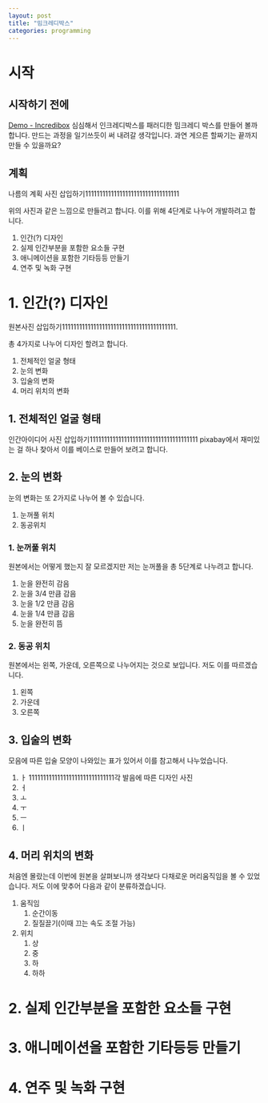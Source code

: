 ```yaml
---
layout: post
title: "밈크레디박스"
categories: programming
---
```


# 시작
## 시작하기 전에
[Demo - Incredibox](https://www.incredibox.com/demo/)
심심해서 인크레디박스를 패러디한 밈크레디 박스를 만들어 볼까 합니다.
만드는 과정을 일기쓰듯이 써 내려갈 생각입니다.
과연 게으른 할짜기는 끝까지 만들 수 있을까요?
## 계획
나름의 계획 사진 삽입하기111111111111111111111111111111111





위의 사진과 같은 느낌으로 만들려고 합니다. 이를 위해 4단계로 나누어 개발하려고 합니다.
1. 인간(?) 디자인
2. 실제 인간부분을 포함한 요소들 구현
3. 애니메이션을 포함한 기타등등 만들기
4. 연주 및 녹화 구현 
# 1. 인간(?) 디자인
원본사진 삽입하기1111111111111111111111111111111111111111.



총 4가지로 나누어 디자인 할려고 합니다.
1. 전체적인 얼굴 형태
2. 눈의 변화
3. 입술의 변화
4. 머리 위치의 변화


## 1. 전체적인 얼굴 형태
인간아이디어 사진 삽입하기11111111111111111111111111111111111111
pixabay에서 재미있는 걸 하나 찾아서 이를 베이스로 만들어 보려고 합니다.
## 2. 눈의 변화
눈의 변화는 또 2가지로 나누어 볼 수 있습니다.
1. 눈꺼풀 위치
2. 동공위치
### 1. 눈꺼풀 위치
원본에서는 어떻게 했는지 잘 모르겠지만 저는 눈꺼풀을 총 5단계로 나누려고 합니다.
1. 눈을 완전히 감음
2. 눈을 3/4 만큼 감음
3. 눈을 1/2 만큼 감음
4. 눈을 1/4 만큼 감음
5. 눈을 완전히 뜸
### 2. 동공 위치
원본에서는 왼쪽, 가운데, 오른쪽으로 나누어지는 것으로 보입니다. 저도 이를 따르겠습니다.
1. 왼쪽
2. 가운데
3. 오른쪽
## 3. 입술의 변화
모음에 따른 입술 모양이 나와있는 표가 있어서 이를 참고해서 나누었습니다.
1. ㅏ   111111111111111111111111111111각 발음에 따른 디자인 사진
2. ㅓ
3. ㅗ
4. ㅜ
5. ㅡ
6. ㅣ
## 4. 머리 위치의 변화
처음엔 몰랐는데 이번에 원본을 살펴보니까 생각보다 다채로운 머리움직임을 볼 수 있었습니다.
저도 이에 맞추어 다음과 같이 분류하겠습니다.
1. 움직임
   1. 순간이동
   2. 질질끌기(이때 끄는 속도 조절 가능)
2. 위치
   1. 상
   2. 중
   3. 하
   4. 하하
# 2. 실제 인간부분을 포함한 요소들 구현

# 3. 애니메이션을 포함한 기타등등 만들기

# 4. 연주 및 녹화 구현 
